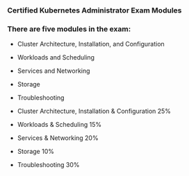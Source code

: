 ### Certified Kubernetes Administrator Exam Modules
### There are five modules in the exam:

- Cluster Architecture, Installation, and Configuration
- Workloads and Scheduling
- Services and Networking
- Storage
- Troubleshooting


- Cluster Architecture, Installation & Configuration	25%
- Workloads & Scheduling	15% 
- Services & Networking	20% 
- Storage	10% 
- Troubleshooting	30%
